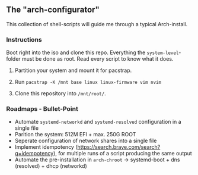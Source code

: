 ## The "arch-configurator"

This collection of shell-scripts will guide me through a typical Arch-install.

### Instructions

Boot right into the iso and clone this repo. 
Everything the `system-level`-folder must be done as root.
Read every script to know what it does.

1. Partition your system and mount it for pacstrap.

2. Run `pacstrap -K /mnt base linux linux-firmware vim nvim`

3. Clone this repository into `/mnt/root/`. 


### Roadmaps - Bullet-Point

- Automate `systemd-networkd` and `systemd-resolved` configuration in a single file
- Parition the system: 512M EFI + max. 250G ROOT
- Seperate configuration of network shares into a single file
- Implement idempotency (https://search.brave.com/search?q=idempotency), for multiple runs of a script producing the same output
- Automate the pre-installation in `arch-chroot` -> systemd-boot + dns (resolved) + dhcp (networkd)
